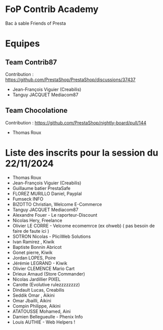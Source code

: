 # FoP Contrib Academy
Bac à sable Friends of Presta

# Equipes

## Team Contrib87
Contribution : https://github.com/PrestaShop/PrestaShop/discussions/37437
- Jean-François Viguier (Creabilis)
- Tanguy JACQUET Mediacom87

## Team Chocolatione
Contribution : https://github.com/PrestaShop/nightly-board/pull/144
- Thomas Roux 

# Liste des inscrits pour la session du 22/11/2024

- Thomas Roux
- Jean-François Viguier (Creabilis)
- Guillaume batier PrestaSafe
- FLOREZ MURILLO Daniel, Payplal
- Fumseck INFO
- BIZOTTO Christian, Welcome E-Commerce
- Tanguy JACQUET Mediacom87
- Alexandre Fouer - Le raporteur-Discount
- Nicolas Hery, Freelance
- Olivier LE CORRE - Velcome ecomemrce (ex ohweb) ( pas besoin de faire de faute ici )
- SOTRON Nicolas - PliciWeb Solutions
- Ivan Ramirez , Kiwik
- Baptiste Bonnin Abricot
- Gonet pierre, Kiwik
- Jordan LOPES, Poire
- Jérémie LEGRAND - Kiwik
- Olivier CLEMENCE Mario Cart
- Drieux Arnaud (Store Commander)
- Nicolas Jardillier PIXEL
- Carotte (Evolutive rulezzzzzzzz)
- Dindault Lucas, Creabilis
- Seddik Omar , Aikini
- Omar Jbailli, Aikini
- Compin Philippe, Aikini
- ATATOUSSE Mohamed, Aini
- Damien Bellegueulle - Phenix Info
- Louis AUTHIE - Web Helpers !
